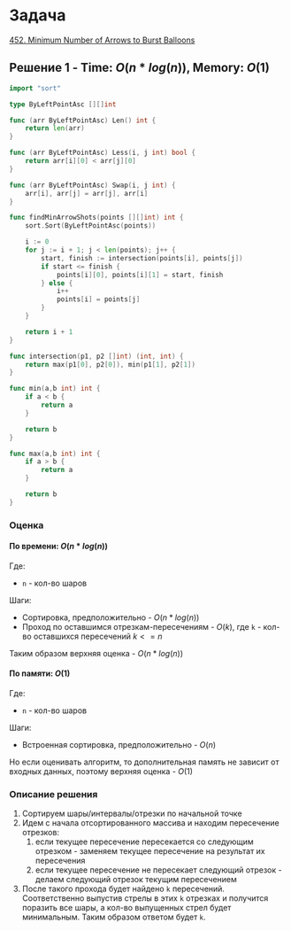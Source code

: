 # Задача

[452. Minimum Number of Arrows to Burst Balloons](https://leetcode.com/problems/minimum-number-of-arrows-to-burst-balloons/)

## Решение 1 - Time: $O(n*log(n))$, Memory: $O(1)$

```go
import "sort"

type ByLeftPointAsc [][]int

func (arr ByLeftPointAsc) Len() int {
    return len(arr)
}

func (arr ByLeftPointAsc) Less(i, j int) bool {
    return arr[i][0] < arr[j][0]
}

func (arr ByLeftPointAsc) Swap(i, j int) {
    arr[i], arr[j] = arr[j], arr[i]
}

func findMinArrowShots(points [][]int) int {
    sort.Sort(ByLeftPointAsc(points))

    i := 0
    for j := i + 1; j < len(points); j++ {
        start, finish := intersection(points[i], points[j])
        if start <= finish {
            points[i][0], points[i][1] = start, finish
        } else {
            i++
            points[i] = points[j]
        }
    }

    return i + 1
}

func intersection(p1, p2 []int) (int, int) {
    return max(p1[0], p2[0]), min(p1[1], p2[1])
}

func min(a,b int) int {
    if a < b {
        return a
    }

    return b
}

func max(a,b int) int {
    if a > b {
        return a
    }

    return b
}
```

### Оценка 

#### По времени: $O(n*log(n))$
Где:
* `n` - кол-во шаров

Шаги:
* Сортировка, предположительно - $O(n*log(n))$
* Проход по оставшимся отрезкам-пересечениям - $O(k)$, где `k` - кол-во оставшихся пересечений $k <= n$

Таким образом верхняя оценка - $O(n*log(n))$

#### По памяти: $O(1)$
Где:
* `n` - кол-во шаров

Шаги:
* Встроенная сортировка, предположительно - $O(n)$

Но если оценивать алгоритм, то дополнительная память не зависит от входных данных, поэтому верхняя оценка - $O(1)$

### Описание решения

1. Сортируем шары/интервалы/отрезки по начальной точке
2. Идем с начала отсортированного массива и находим пересечение отрезков:
	1. если текущее пересечение пересекается со следующим отрезком - заменяем текущее пересечение на результат их пересечения
	2. если текущее пересечение не пересекает следующий отрезок - делаем следующий отрезок текущим пересечением
3. После такого прохода будет найдено `k` пересечений. Соответственно выпустив стрелы в этих `k` отрезках и получится поразить все шары, а кол-во выпущенных стрел будет минимальным. Таким образом ответом будет `k`.